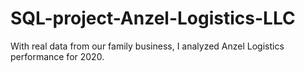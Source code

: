 # SQL-project-Anzel-Logistics-LLC
With real data from our family business, I analyzed Anzel Logistics performance for 2020. 
